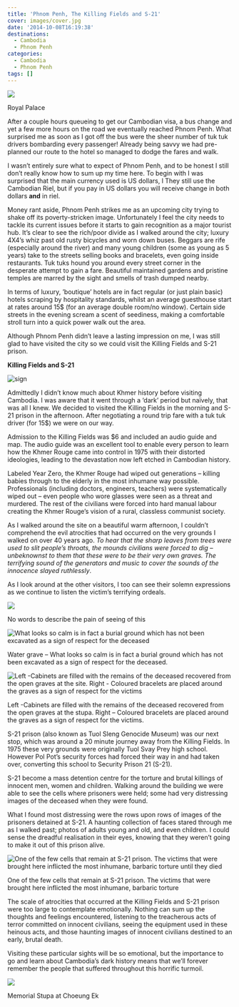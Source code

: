 ```yaml
---
title: 'Phnom Penh, The Killing Fields and S-21'
cover: images/cover.jpg
date: '2014-10-08T16:19:38'
destinations:
  - Cambodia
  - Phnom Penh
categories:
  - Cambodia
  - Phnom Penh
tags: []
---
```

![](images/16098186517_cd26a5a5ab_o_d.jpg)

Royal Palace

After a couple hours queueing to get our Cambodian visa, a bus change and yet a few more hours on the road we eventually reached Phnom Penh. What surprised me as soon as I got off the bus were the sheer number of tuk tuk drivers bombarding every passenger! Already being savvy we had pre-planned our route to the hotel so managed to dodge the fares and walk.

I wasn’t entirely sure what to expect of Phnom Penh, and to be honest I still don’t really know how to sum up my time here. To begin with I was surprised that the main currency used is US dollars, l They still use the Cambodian Riel, but if you pay in US dollars you will receive change in both dollars **and** in riel.

Money rant aside, Phnom Penh strikes me as an upcoming city trying to shake off its poverty-stricken image. Unfortunately I feel the city needs to tackle its current issues before it starts to gain recognition as a major tourist hub. It’s clear to see the rich/poor divide as I walked around the city; luxury 4X4’s whiz past old rusty bicycles and worn down buses. Beggars are rife (especially around the river) and many young children (some as young as 5 years) take to the streets selling books and bracelets, even going inside restaurants. Tuk tuks hound you around every street corner in the desperate attempt to gain a fare. Beautiful maintained gardens and pristine temples are marred by the sight and smells of trash dumped nearby.

In terms of luxury, ’boutique’ hotels are in fact regular (or just plain basic) hotels scraping by hospitality standards, whilst an average guesthouse start at rates around 15$ (for an average double room/no window). Certain side streets in the evening scream a scent of seediness, making a comfortable stroll turn into a quick power walk out the area.

Although Phnom Penh didn’t leave a lasting impression on me, I was still glad to have visited the city so we could visit the Killing Fields and S-21 prison.

**Killing Fields and S-21**

![sign](images/sign-591x1024.jpg)

Admittedly I didn’t know much about Khmer history before visiting Cambodia. I was aware that it went through a ‘dark’ period but naïvely, that was all I knew. We decided to visited the Killing Fields in the morning and S-21 prison in the afternoon. After negotiating a round trip fare with a tuk tuk driver (for 15$) we were on our way.

Admission to the Killing Fields was $6 and included an audio guide and map. The audio guide was an excellent tool to enable every person to learn how the Khmer Rouge came into control in 1975 with their distorted ideologies, leading to the devastation now left etched in Cambodian history.

Labeled Year Zero, the Khmer Rouge had wiped out generations – killing babies through to the elderly in the most inhumane way possible. Professionals (including doctors, engineers, teachers) were systematically wiped out – even people who wore glasses were seen as a threat and murdered. The rest of the civilians were forced into hard manual labour creating the Khmer Rouge’s vision of a rural, classless communist society.

As I walked around the site on a beautiful warm afternoon, I couldn’t comprehend the evil atrocities that had occurred on the very grounds I walked on over 40 years ago. _To hear that the sharp leaves from trees were used to slit people’s throats, the mounds civilians were forced to dig – unbeknownst to them that these were to be their very own graves. The terrifying sound of the generators and music to cover the sounds of the innocence slayed ruthlessly_.

As I look around at the other visitors, I too can see their solemn expressions as we continue to listen the victim’s terrifying ordeals.

![](images/treefield.jpg)

No words to describe the pain of seeing of this

![What looks so calm is in fact a burial ground which has not been excavated as a sign of respect for the deceased](images/lakeedit.jpg)

Water grave – What looks so calm is in fact a burial ground which has not been excavated as a sign of respect for the deceased.

![Left -Cabinets are filled with the remains of the deceased recovered from the open graves at the site. Right - Coloured bracelets are placed around the graves as a sign of respect for the victims](images/skullsbracelet.jpg)

Left -Cabinets are filled with the remains of the deceased recovered from the open graves at the stupa. Right – Coloured bracelets are placed around the graves as a sign of respect for the victims.

S-21 prison (also known as Tuol Sleng Genocide Museum) was our next stop, which was around a 20 minute journey away from the Killing Fields. In 1975 these very grounds were originally Tuol Svay Prey high school. However Pol Pot’s security forces had forced their way in and had taken over, converting this school to Security Prison 21 (S-21).

S-21 become a mass detention centre for the torture and brutal killings of innocent men, women and children. Walking around the building we were able to see the cells where prisoners were held; some had very distressing images of the deceased when they were found.

What I found most distressing were the rows upon rows of images of the prisoners detained at S-21. A haunting collection of faces stared through me as I walked past; photos of adults young and old, and even children. I could sense the dreadful realisation in their eyes, knowing that they weren’t going to make it out of this prison alive.

![One of the few cells that remain at S-21 prison. The victims that were brought here inflicted the most inhumane, barbaric torture until they died ](images/bed.jpg)

One of the few cells that remain at S-21 prison. The victims that were brought here inflicted the most inhumane, barbaric torture

The scale of atrocities that occurred at the Killing Fields and S-21 prison were too large to contemplate emotionally. Nothing can sum up the thoughts and feelings encountered, listening to the treacherous acts of terror committed on innocent civilians, seeing the equipment used in these heinous acts, and those haunting images of innocent civilians destined to an early, brutal death.

Visiting these particular sights will be so emotional, but the importance to go and learn about Cambodia’s dark history means that we’ll forever remember the people that suffered throughout this horrific turmoil.

![](images/PANO_20141010_140835.jpg)

Memorial Stupa at Choeung Ek
